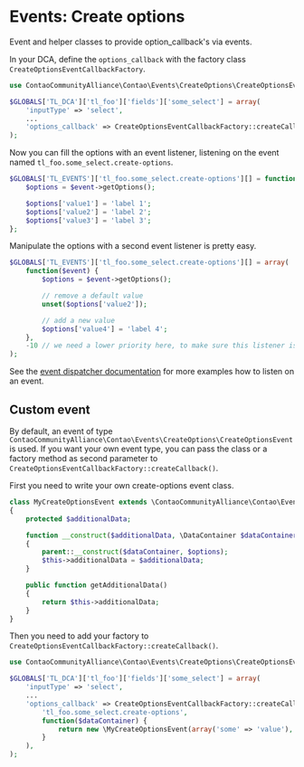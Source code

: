 # Events: Create options

Event and helper classes to provide option_callback's via events.

In your DCA, define the `options_callback` with the factory class `CreateOptionsEventCallbackFactory`.

```php
use ContaoCommunityAlliance\Contao\Events\CreateOptions\CreateOptionsEventCallbackFactory;

$GLOBALS['TL_DCA']['tl_foo']['fields']['some_select'] = array(
	'inputType' => 'select',
	...
	'options_callback' => CreateOptionsEventCallbackFactory::createCallback('tl_foo.some_select.create-options'),
);
```

Now you can fill the options with an event listener, listening on the event named `tl_foo.some_select.create-options`.

```php
$GLOBALS['TL_EVENTS']['tl_foo.some_select.create-options'][] = function($event) {
	$options = $event->getOptions();

	$options['value1'] = 'label 1';
	$options['value2'] = 'label 2';
	$options['value3'] = 'label 3';
};
```

Manipulate the options with a second event listener is pretty easy.

```php
$GLOBALS['TL_EVENTS']['tl_foo.some_select.create-options'][] = array(
	function($event) {
		$options = $event->getOptions();

		// remove a default value
		unset($options['value2']);

		// add a new value
		$options['value4'] = 'label 4';
	},
	-10 // we need a lower priority here, to make sure this listener is triggered after the default listener
);
```

See the [event dispatcher documentation](https://github.com/contao-community-alliance/event-dispatcher#listen-on-events)
for more examples how to listen on an event.

## Custom event

By default, an event of type `ContaoCommunityAlliance\Contao\Events\CreateOptions\CreateOptionsEvent` is used.
If you want your own event type, you can pass the class or a factory method as second parameter to `CreateOptionsEventCallbackFactory::createCallback()`.

First you need to write your own create-options event class.

```php
class MyCreateOptionsEvent extends \ContaoCommunityAlliance\Contao\Events\CreateOptions\CreateOptionsEvent
{
	protected $additionalData;

	function __construct($additionalData, \DataContainer $dataContainer, \ArrayObject $options = null)
	{
		parent::__construct($dataContainer, $options);
		$this->additionalData = $additionalData;
	}

	public function getAdditionalData()
	{
		return $this->additionalData;
	}
}
```

Then you need to add your factory to `CreateOptionsEventCallbackFactory::createCallback()`.

```php
use ContaoCommunityAlliance\Contao\Events\CreateOptions\CreateOptionsEventCallbackFactory;

$GLOBALS['TL_DCA']['tl_foo']['fields']['some_select'] = array(
	'inputType' => 'select',
	...
	'options_callback' => CreateOptionsEventCallbackFactory::createCallback(
		'tl_foo.some_select.create-options',
		function($dataContainer) {
			return new \MyCreateOptionsEvent(array('some' => 'value'), $dc);
		}
	),
);
```